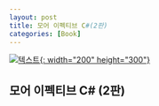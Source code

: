 ```yaml
---
layout: post
title: 모어 이펙티브 C#(2판)
categories: [Book]
---
```


[![텍스트](http://image.yes24.com/goods/74222532/XL){: width="200" height="300"}](http://www.yes24.com/Product/Goods/74222532)

## 모어 이펙티브 C# (2판) 

